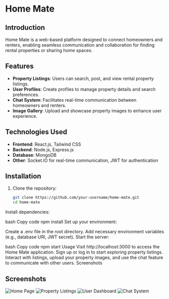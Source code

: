 # Home Mate

## Introduction
Home Mate is a web-based platform designed to connect homeowners and renters, enabling seamless communication and collaboration for finding rental properties or sharing home spaces.

## Features
- **Property Listings**: Users can search, post, and view rental property listings.
- **User Profiles**: Create profiles to manage property details and search preferences.
- **Chat System**: Facilitates real-time communication between homeowners and renters.
- **Image Gallery**: Upload and showcase property images to enhance user experience.

## Technologies Used
- **Frontend**: React.js, Tailwind CSS
- **Backend**: Node.js, Express.js
- **Database**: MongoDB
- **Other**: Socket.IO for real-time communication, JWT for authentication

## Installation
1. Clone the repository:
   ```bash
   git clone https://github.com/your-username/home-mate.git
   cd home-mate
Install dependencies:

bash
Copy code
npm install
Set up your environment:

Create a .env file in the root directory.
Add necessary environment variables (e.g., database URI, JWT secret).
Start the server:

bash
Copy code
npm start
Usage
Visit http://localhost:3000 to access the Home Mate application.
Sign up or log in to start exploring property listings.
Interact with listings, upload your property images, and use the chat feature to communicate with other users.
Screenshots
## Screenshots
![Home Page](outputs/image1.png)
![Property Listings](outputs/image2.png)
![User Dashboard](outputs/image3.png)
![Chat System](outputs/image4.png)
